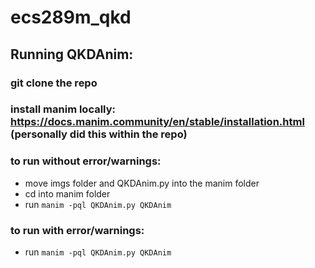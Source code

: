 # ecs289m_qkd
## Running QKDAnim:  
### git clone the repo  
### install manim locally: https://docs.manim.community/en/stable/installation.html (personally did this within the repo)  
### to run without error/warnings:  
 *  move imgs folder and QKDAnim.py into the manim folder  
 *  cd into manim folder  
 *  run `manim -pql QKDAnim.py QKDAnim`  
### to run with error/warnings:  
 *  run `manim -pql QKDAnim.py QKDAnim`
